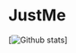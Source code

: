 # JustMe

[![Github stats](https://github-readme-stats.vercel.app/api?username=JustM3Dev&count_private=true&theme=algolia)]
